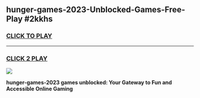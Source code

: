 
## hunger-games-2023-Unblocked-Games-Free-Play #2kkhs
<h3>
<a href="https://us.freeplayer.one?title=hunger-games-2023&ref=9M">CLICK TO PLAY</a></h3>
<hr>

<h3>
<a href="https://us.freeplayer.one?title=hunger-games-2023&ref=9M">CLICK 2 PLAY</a>
  
</h3>

<a href="https://us.freeplayer.one?title=hunger-games-2023&ref=9M"><img src="https://clearcache.store/games.png"></a>


**hunger-games-2023 games unblocked: Your Gateway to Fun and Accessible Online Gaming**
